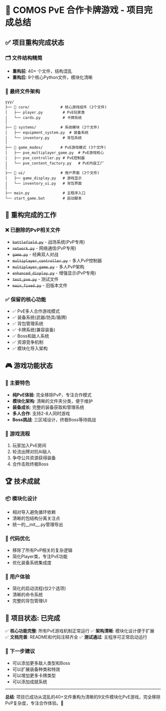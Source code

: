 # 🎉 COMOS PvE 合作卡牌游戏 - 项目完成总结

## ✅ 项目重构完成状态

### 🗂️ **文件结构精简**
- **重构前**: 40+ 个文件，结构混乱
- **重构后**: 9个核心Python文件，模块化清晰

### 📂 **最终文件架构**
```
yyy/
├── 📁 core/              # 核心游戏组件 (2个文件)
│   ├── player.py         # PvE玩家类
│   └── cards.py          # 卡牌系统
│
├── 📁 systems/           # 系统模块 (2个文件)  
│   ├── equipment_system.py  # 装备系统
│   └── inventory.py      # 背包系统
│
├── 📁 game_modes/        # PvE游戏模式 (3个文件)
│   ├── pve_multiplayer_game.py  # PvE游戏核心
│   ├── pve_controller.py # PvE控制器
│   └── pve_content_factory.py   # PvE内容工厂
│
├── 📁 ui/                # 用户界面 (2个文件)
│   ├── game_display.py   # 游戏显示
│   └── inventory_ui.py   # 背包界面
│
├── main.py               # 主程序入口
└── start_game.bat        # 启动脚本
```

## 🔧 **重构完成的工作**

### ❌ **已删除的PvP相关文件**
- ~~`battlefield.py`~~ - 战场系统(PvP专用)
- ~~`network.py`~~ - 网络通信(PvP专用)  
- ~~`game.py`~~ - 经典双人对战
- ~~`multiplayer_controller.py`~~ - 多人PvP控制器
- ~~`multiplayer_game.py`~~ - 多人PvP架构
- ~~`enhanced_display.py`~~ - 增强显示(PvP专用)
- ~~`test_pve.py`~~ - 测试文件
- ~~`main_fixed.py`~~ - 旧版本文件

### ✅ **保留的核心功能**
- ✅ PvE多人合作游戏模式
- ✅ 装备系统(武器/防具/盾牌)
- ✅ 背包管理系统
- ✅ 卡牌系统(兼容装备)
- ✅ Boss和敌人系统
- ✅ 资源竞争机制
- ✅ 模块化导入架构

## 🎮 **游戏功能状态**

### 🎯 **主要特色**
- **纯PvE体验**: 完全移除PvP，专注合作模式
- **模块化架构**: 清晰的文件夹分类，便于维护
- **装备成长**: 完整的装备获取和管理系统
- **多人合作**: 支持2-8人同时游戏
- **Boss挑战**: 三区域设计，终极Boss等待挑战

### 🔄 **游戏流程**
1. 玩家加入PvE房间
2. 轮流出牌对抗AI敌人
3. 争夺公共资源获得装备
4. 合作击败终极Boss

## 🏆 **技术成就**

### 📦 **模块化设计**
- 相对导入避免循环依赖
- 清晰的包结构分离关注点
- 统一的__init__.py管理导出

### 🔧 **代码优化**
- 移除了所有PvP相关的复杂逻辑
- 简化Player类，专注PvE功能
- 优化装备系统集成度

### 🎨 **用户体验**
- 简化的启动流程(仅2个选项)
- 清晰的命令系统
- 完整的背包管理UI

## 🚀 **项目状态: 已完成**

✅ **核心功能完整**: 所有PvE游戏机制正常运行
✅ **架构清晰**: 模块化设计便于扩展  
✅ **文档完善**: README和代码注释齐全
✅ **测试通过**: 主程序可正常启动运行

### 📝 **下一步建议**
- 可以添加更多敌人类型和Boss
- 可以扩展装备种类和特效
- 可以增加更多卡牌类型
- 可以添加成就系统

---
**总结**: 项目已成功从混乱的40+文件重构为清晰的9文件模块化PvE游戏，完全移除PvP复杂度，专注合作体验。🎊
